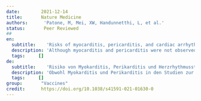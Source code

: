 ```yaml
---
date:        2021-12-14
title:       Nature Medicine 
authors:      'Patone, M, Mei, XW, Handunnetthi, L, et al.'
status:       Peer Reviewed
##
en:
  subtitle:    'Risks of myocarditis, pericarditis, and cardiac arrhythmias associated with COVID-19 vaccination or SARS-CoV-2 infection'
  description: 'Although myocarditis and pericarditis were not observed as adverse events in coronavirus disease 2019 (COVID-19) vaccine trials, there have been numerous reports of suspected cases following vaccination in the general population. We undertook a self-controlled case series study of people aged 16 or older vaccinated for COVID-19 in England between 1 December 2020 and 24 August 2021 to investigate hospital admission or death from myocarditis, pericarditis and cardiac arrhythmias in the 1–28 days following adenovirus (ChAdOx1, n = 20,615,911) or messenger RNA-based (BNT162b2, n = 16,993,389; mRNA-1273, n = 1,006,191) vaccines or a severe acute respiratory syndrome coronavirus 2 (SARS-CoV-2) positive test (n = 3,028,867). We found increased risks of myocarditis associated with the first dose of ChAdOx1 and BNT162b2 vaccines and the first and second doses of the mRNA-1273 vaccine over the 1–28 days postvaccination period, and after a SARS-CoV-2 positive test. We estimated an extra two (95% confidence interval (CI) 0, 3), one (95% CI 0, 2) and six (95% CI 2, 8) myocarditis events per 1 million people vaccinated with ChAdOx1, BNT162b2 and mRNA-1273, respectively, in the 28 days following a first dose and an extra ten (95% CI 7, 11) myocarditis events per 1 million vaccinated in the 28 days after a second dose of mRNA-1273. This compares with an extra 40 (95% CI 38, 41) myocarditis events per 1 million patients in the 28 days following a SARS-CoV-2 positive test. We also observed increased risks of pericarditis and cardiac arrhythmias following a positive SARS-CoV-2 test. Similar associations were not observed with any of the COVID-19 vaccines, apart from an increased risk of arrhythmia following a second dose of mRNA-1273. Subgroup analyses by age showed the increased risk of myocarditis associated with the two mRNA vaccines was present only in those younger than 40.'
  tags:     []
de: 
  subtitle:    'Risiko von Myokarditis, Perikarditis und Herzrhythmusstörungen im Zusammenhang mit der COVID-19-Impfung oder der SARS-CoV-2-Infektion'
  description: 'Obwohl Myokarditis und Perikarditis in den Studien zur Coronavirus-Krankheit 2019 (COVID-19) nicht als unerwünschte Ereignisse beobachtet wurden, gab es zahlreiche Berichte über Verdachtsfälle nach der Impfung in der Allgemeinbevölkerung. Wir haben eine selbstkontrollierte Fallserienstudie an Personen ab 16 Jahren durchgeführt, die zwischen dem 1. Dezember 2020 und dem 24. August 2021 in England gegen COVID-19 geimpft wurden, um Krankenhauseinweisungen oder Todesfälle aufgrund von Myokarditis, Perikarditis und Herzrhythmusstörungen in den 1 bis 28 Tagen nach der Impfung mit Adenovirus (ChAdOx1, n = 20.615.911) oder Messenger-RNA (BNT162b2, n = 16.993.389; mRNA-1273, n = 1.006.191) oder einen positiven Test auf das schwere akute respiratorische Syndrom Coronavirus 2 (SARS-CoV-2) (n = 3.028.867). Wir fanden ein erhöhtes Myokarditis-Risiko im Zusammenhang mit der ersten Dosis der Impfstoffe ChAdOx1 und BNT162b2 sowie der ersten und zweiten Dosis des Impfstoffs mRNA-1273 im Zeitraum von 1 bis 28 Tagen nach der Impfung und nach einem positiven SARS-CoV-2-Test. Wir schätzten zwei (95 % Konfidenzintervall (KI) 0, 3), ein (95 % KI 0, 2) und sechs (95 % KI 2, 8) zusätzliche Myokarditis-Ereignisse pro 1 Million Menschen, die mit ChAdOx1, BNT162b2 bzw. mRNA-1273 geimpft wurden, in den 28 Tagen nach einer ersten Dosis und zehn (95 % KI 7, 11) zusätzliche Myokarditis-Ereignisse pro 1 Million Geimpfte in den 28 Tagen nach einer zweiten Dosis mRNA-1273. Dem stehen 40 (95% CI 38, 41) zusätzliche Myokarditis-Ereignisse pro 1 Million Patienten in den 28 Tagen nach einem positiven SARS-CoV-2-Test gegenüber. Wir beobachteten auch ein erhöhtes Risiko für Perikarditis und Herzrhythmusstörungen nach einem positiven SARS-CoV-2-Test. Ähnliche Zusammenhänge wurden bei keinem der COVID-19-Impfstoffe beobachtet, abgesehen von einem erhöhten Risiko für Herzrhythmusstörungen nach einer zweiten Dosis mRNA-1273. Untergruppenanalysen nach Alter zeigten, dass das mit den beiden mRNA-Impfstoffen verbundene erhöhte Myokarditisrisiko nur bei Personen unter 40 Jahren auftrat.'
  tags:     []
group:       "Vaccines"
credit:      https://doi.org/10.1038/s41591-021-01630-0
---
```


